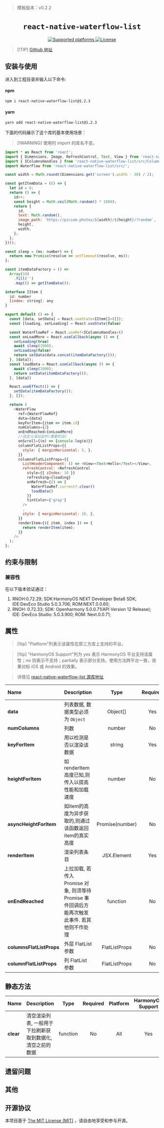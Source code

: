 > 模板版本：v0.2.2

<p align="center">
  <h1 align="center"> <code>react-native-waterflow-list</code> </h1>
</p>
<p align="center">
    <a href="https://github.com/ZakZheng/react-native-waterflow-list">
        <img src="https://img.shields.io/badge/platforms-android%20|%20ios%20|%20harmony%20-lightgrey.svg" alt="Supported platforms" />
    </a>
    <a href="https://github.com/ZakZheng/react-native-waterflow-list/blob/master/LICENSE">
        <img src="https://img.shields.io/badge/license-MIT-green.svg" alt="License" />
    </a>
</p>

> [!TIP] [Github 地址](https://github.com/ZakZheng/react-native-waterflow-list)

## 安装与使用

进入到工程目录并输入以下命令:

<!-- tabs:start -->

#### **npm**

```bash
npm i react-native-waterflow-list@1.2.3
```

#### **yarn**

```bash
yarn add react-native-waterflow-list@1.2.3
```

<!-- tabs:end -->

下面的代码展示了这个库的基本使用场景：

>[!WARNING] 使用时 import 的库名不变。

```js
import * as React from 'react';
import { Dimensions, Image, RefreshControl, Text, View } from 'react-native';
import { IColumnsHandles } from 'react-native-waterflow-list/src/Columns';
import WaterFlow from 'react-native-waterflow-list/src/';

const width = Math.round((Dimensions.get('screen').width - 30) / 2);

const getItemData = (() => {
  let id = 0;
  return () => {
    id++;
    const height = Math.ceil(Math.random() * 1000);
    return {
      id,
      text: Math.random(),
      image_path: `https://picsum.photos/${width}/${height}/?random`,
      height,
      width,
    };
  };
})();

const sleep = (ms: number) => {
  return new Promise(resolve => setTimeout(resolve, ms));
};

const itemDataFactory = () =>
  Array(10)
    .fill('')
    .map(() => getItemData());

interface IItem {
  id: number
  [index: string]: any
}

export default () => {
  const [data, setData] = React.useState<IItem[]>([]);
  const [loading, setLoading] = React.useState(false)

  const WaterFlowRef = React.useRef<IColumnsHandles>()
  const onLoadMore = React.useCallback(async () => {
    setLoading(true)
    await sleep(1000);
    setLoading(false)
    return setData(data.concat(itemDataFactory()));
  }, [data]);
  const loadData = React.useCallback(async () => {
    await sleep(1000);
    return setData(itemDataFactory());
  }, [data])

  React.useEffect(() => {
    setData(itemDataFactory());
  }, []);

  return (
    <WaterFlow
      ref={WaterFlowRef}
      data={data}
      keyForItem={item => item.id}
      numColumns={2}
      onEndReached={onLoadMore}
      //自定义滚动监听(需要的话)
      onScroll={(e) => {console.log(e)}}
      columnFlatListProps={{
        style: { marginHorizontal: 5, },
      }}
      columnsFlatListProps={{
        ListHeaderComponent: () => <View><Text>Hello</Text></View>,
        refreshControl: <RefreshControl
          style={{ zIndex: 10 }}
          refreshing={loading}
          onRefresh={() => {
            WaterFlowRef.current?.clear()
            loadData()
          }}
          tintColor={'gray'}
        />
        ,
        style: { marginHorizontal: 10, },
      }}
      renderItem={({ item, index }) => {
        return renderItem(item);
      }}
    />
  );
};

```

## 约束与限制

### 兼容性

在以下版本验证通过：

1. RNOH:0.72.29; SDK:HarmonyOS NEXT Developer Beta6 SDK; IDE:DevEco Studio 5.0.3.706; ROM:NEXT.0.0.60;
1. RNOH: 0.72.33; SDK: Openharmony 5.0.0.71(API Version 12 Release); IDE: DevEco Studio: 5.0.3.900; ROM: Next.0.0.71;

## 属性

> [!tip] "Platform"列表示该属性在原三方库上支持的平台。

> [!tip] "HarmonyOS Support"列为 yes 表示 HarmonyOS 平台支持该属性；no 则表示不支持；partially 表示部分支持。使用方法跨平台一致，效果对标 iOS 或 Android 的效果。

> 详情见 [react-native-waterflow-list 源库地址](https://github.com/ZakZheng/react-native-waterflow-list)

| Name                      | Description                                                                                              | Type                                                         | Required | Platform                  | HarmonyOS Support |
| :-------------------------- | :------------------------------------------------------------------------------------------------ | :------------------------------------------------------------: | :--------: | :---------------------: |:--------------:|
| **data**           | 列表数据, 数据类型必须为 `Object`              | Object[]                                              | Yes | All                   | Yes          |
| **numColumns**           | 列数                    | number                                              | No | All                   | Yes          |
| **keyForItem**                   | 用以检测是否以渲染该数据                                                                      | string                                        | Yes    | All                   | Yes          |
| **heightForItem**                  | 如 renderItem 高度已知,则传入以提高性能和加载速度 | number                                                  | No       | All                   | Yes          |
| **asyncHeightForItem**                 | 如item的高度为异步获取的,则通过该函数返回item的真实高度 | Promise(number)                                      | No       | All | Yes           |
| **renderItem**                    | 渲染列表条目 | JSX.Element                        | Yes    | All  | Yes           |
| **onEndReached**       | 上拉加载, 若传入 Promise 对象, 则须等待 Promise 事件回调后方能再次触发此事件. 若其他则不作处理 | function                                            | No       | All  | Yes           |
| **columnsFlatListProps** | 外层 FlatList 参数           | FlatListProps                                      | No       | All  | Yes           |
| **columnFlatListProps**                 | 列 FlatList 参数 | FlatListProps                                          | No       | All  | Yes           |

## 静态方法
| Name | Description | Type | Required | Platform | HarmonyOS Support |
| ----- | :-----------| :--: |:--------:| :------: |:-----------------:|
| **clear** | 清空渲染列表, 一般用于下拉刷新获取到数据化,清空之前的数据 | function |    No    | All |        Yes        |


## 遗留问题

## 其他

## 开源协议

本项目基于 [The MIT License (MIT)](https://github.com/ZakZheng/react-native-waterflow-list/blob/master/LICENSE) ，请自由地享受和参与开源。